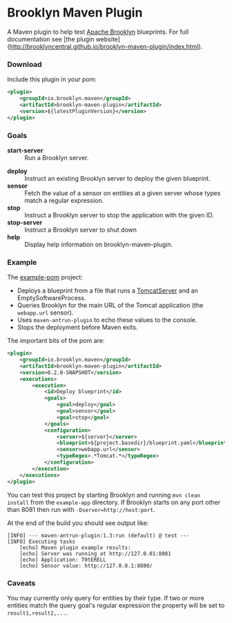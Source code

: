 Brooklyn Maven Plugin
=====================

A Maven plugin to help test [Apache
Brooklyn](https://brooklyn.incubator.apache.org/) blueprints. For full
documentation see [the plugin website]
(http://brooklyncentral.github.io/brooklyn-maven-plugin/index.html).


### Download

Include this plugin in your pom:
```xml
<plugin>
    <groupId>io.brooklyn.maven</groupId>
    <artifactId>brooklyn-maven-plugin</artifactId>
    <version>${latestPluginVersion}</version>
</plugin>
```


### Goals

<dl>
<dt><strong>start-server</strong></dt>
<dd>
Run a Brooklyn server.
</dd>

<dl>
<dt><strong>deploy</strong></dt>
<dd>
Instruct an existing Brooklyn server to deploy the given blueprint.
</dd>

<dt><strong>sensor</strong></dt>
<dd>
Fetch the value of a sensor on entities at a given server whose types match
a regular expression.
</dd>

<dt><strong>stop</strong></dt>
<dd>
Instruct a Brooklyn server to stop the application with the given ID.
</dd>

<dt><strong>stop-server</strong></dt>
<dd>
Instruct a Brooklyn server to shut down
</dd>

<dt><strong>help</strong></dt>
<dd>
Display help information on brooklyn-maven-plugin.
</dd>
</dl>


### Example

The [example-pom](src/test/projects/example-app/pom.xml) project:

* Deploys a blueprint from a file that runs a
  [TomcatServer](https://brooklyn.incubator.apache.org/learnmore/catalog/catalog-item.html#!entities/org.apache.brooklyn.entity.webapp.tomcat.TomcatServer)
  and an EmptySoftwareProcess.
* Queries Brooklyn for the main URL of the Tomcat application (the
  `webapp.url` sensor).
* Uses `maven-antrun-plugin` to echo these values to the console.
* Stops the deployment before Maven exits.

The important bits of the pom are:
```xml
<plugin>
    <groupId>io.brooklyn.maven</groupId>
    <artifactId>brooklyn-maven-plugin</artifactId>
    <version>0.2.0-SNAPSHOT</version>
    <executions>
        <execution>
            <id>Deploy blueprint</id>
            <goals>
                <goal>deploy</goal>
                <goal>sensor</goal>
                <goal>stop</goal>
            </goals>
            <configuration>
                <server>${server}</server>
                <blueprint>${project.basedir}/blueprint.yaml</blueprint>
                <sensor>webapp.url</sensor>
                <typeRegex>.*Tomcat.*</typeRegex>
            </configuration>
        </execution>
    </executions>
</plugin>
```

You can test this project by starting Brooklyn and running `mvn clean install`
from the `example-app` directory. If Brooklyn starts on any port other than
8081 then run with `-Dserver=http://host:port`.

At the end of the build you should see output like:
```
[INFO] --- maven-antrun-plugin:1.3:run (default) @ test ---
[INFO] Executing tasks
    [echo] Maven plugin example results:
    [echo] Server was running at http://127.0.01:8081
    [echo] Application: T0tERELL
    [echo] Sensor value: http://127.0.0.1:8080/
```


### Caveats

You may currently only query for entities by their type. If two or more
entities match the query goal's regular expression the property will be set to
`result1,result2,...`.

